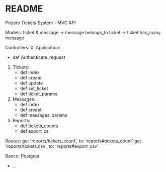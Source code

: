 # README

Projeto Tickets System - MVC API

Models: ticket & message
-> message belongs_to ticket
-> ticket has_many message

Controllers: 
0. Application:
   - def Authenticate_request
1. Tickets:
   - def index
   - def create
   - def update
   - def set_ticket
   - def ticket_params
2. Messages:
   - def index
   - def creaet
   - def messages_params
3. Reports:
   - def tickets_counts
   - def export_cs
  
Routes:
get 'reports/tickets_count', to: 'reports#tickets_count'
get 'reports/tickets.csv', to: 'reports#export_csv'
     
Banco: Postgres

* ...
